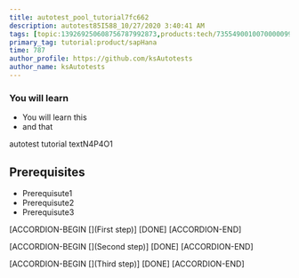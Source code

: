 ```yaml
---
title: autotest_pool_tutorial7fc662
description: autotest85I588_10/27/2020 3:40:41 AM
tags: [topic:139269250608756787992873,products:tech/73554900100700000996,tutorial:experience/advanced]
primary_tag: tutorial:product/sapHana
time: 787
author_profile: https://github.com/ksAutotests
author_name: ksAutotests
---
```

### You will learn
- You will learn this
- and that

autotest tutorial textN4P4O1

## Prerequisites
- Prerequisute1
- Prerequisute2
- Prerequisute3

[ACCORDION-BEGIN [](First step)]
[DONE]
[ACCORDION-END]

[ACCORDION-BEGIN [](Second step)]
[DONE]
[ACCORDION-END]

[ACCORDION-BEGIN [](Third step)]
[DONE]
[ACCORDION-END]

